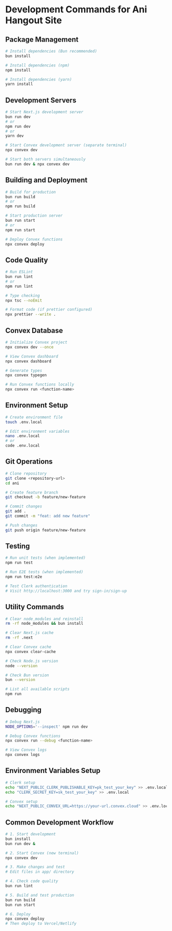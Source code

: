 # Development Commands for Ani Hangout Site

## Package Management
```bash
# Install dependencies (Bun recommended)
bun install

# Install dependencies (npm)
npm install

# Install dependencies (yarn)
yarn install
```

## Development Servers
```bash
# Start Next.js development server
bun run dev
# or
npm run dev
# or
yarn dev

# Start Convex development server (separate terminal)
npx convex dev

# Start both servers simultaneously
bun run dev & npx convex dev
```

## Building and Deployment
```bash
# Build for production
bun run build
# or
npm run build

# Start production server
bun run start
# or
npm run start

# Deploy Convex functions
npx convex deploy
```

## Code Quality
```bash
# Run ESLint
bun run lint
# or
npm run lint

# Type checking
npx tsc --noEmit

# Format code (if prettier configured)
npx prettier --write .
```

## Convex Database
```bash
# Initialize Convex project
npx convex dev --once

# View Convex dashboard
npx convex dashboard

# Generate types
npx convex typegen

# Run Convex functions locally
npx convex run <function-name>
```

## Environment Setup
```bash
# Create environment file
touch .env.local

# Edit environment variables
nano .env.local
# or
code .env.local
```

## Git Operations
```bash
# Clone repository
git clone <repository-url>
cd ani

# Create feature branch
git checkout -b feature/new-feature

# Commit changes
git add .
git commit -m "feat: add new feature"

# Push changes
git push origin feature/new-feature
```

## Testing
```bash
# Run unit tests (when implemented)
npm run test

# Run E2E tests (when implemented)
npm run test:e2e

# Test Clerk authentication
# Visit http://localhost:3000 and try sign-in/sign-up
```

## Utility Commands
```bash
# Clear node_modules and reinstall
rm -rf node_modules && bun install

# Clear Next.js cache
rm -rf .next

# Clear Convex cache
npx convex clear-cache

# Check Node.js version
node --version

# Check Bun version
bun --version

# List all available scripts
npm run
```

## Debugging
```bash
# Debug Next.js
NODE_OPTIONS='--inspect' npm run dev

# Debug Convex functions
npx convex run --debug <function-name>

# View Convex logs
npx convex logs
```

## Environment Variables Setup
```bash
# Clerk setup
echo "NEXT_PUBLIC_CLERK_PUBLISHABLE_KEY=pk_test_your_key" >> .env.local
echo "CLERK_SECRET_KEY=sk_test_your_key" >> .env.local

# Convex setup
echo "NEXT_PUBLIC_CONVEX_URL=https://your-url.convex.cloud" >> .env.local
```

## Common Development Workflow
```bash
# 1. Start development
bun install
bun run dev &

# 2. Start Convex (new terminal)
npx convex dev

# 3. Make changes and test
# Edit files in app/ directory

# 4. Check code quality
bun run lint

# 5. Build and test production
bun run build
bun run start

# 6. Deploy
npx convex deploy
# Then deploy to Vercel/Netlify
```